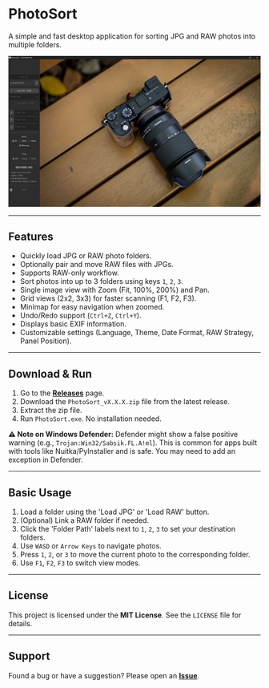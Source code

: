 # PhotoSort

A simple and fast desktop application for sorting JPG and RAW photos into multiple folders.

![PhotoSort Screenshot](./images/photosort_main.png)

---

## Features

*   Quickly load JPG or RAW photo folders.
*   Optionally pair and move RAW files with JPGs.
*   Supports RAW-only workflow.
*   Sort photos into up to 3 folders using keys `1`, `2`, `3`.
*   Single image view with Zoom (Fit, 100%, 200%) and Pan.
*   Grid views (2x2, 3x3) for faster scanning (F1, F2, F3).
*   Minimap for easy navigation when zoomed.
*   Undo/Redo support (`Ctrl+Z`, `Ctrl+Y`).
*   Displays basic EXIF information.
*   Customizable settings (Language, Theme, Date Format, RAW Strategy, Panel Position).

---

## Download & Run

1.  Go to the **[Releases](https://github.com/newboon/PhotoSort/releases)** page.
2.  Download the `PhotoSort_vX.X.X.zip` file from the latest release.
3.  Extract the zip file.
4.  Run `PhotoSort.exe`. No installation needed.

**⚠️ Note on Windows Defender:** Defender might show a false positive warning (e.g., `Trojan:Win32/Sabsik.FL.A!ml`). This is common for apps built with tools like Nuitka/PyInstaller and is safe. You may need to add an exception in Defender.

---

## Basic Usage

1.  Load a folder using the 'Load JPG' or 'Load RAW' button.
2.  (Optional) Link a RAW folder if needed.
3.  Click the 'Folder Path' labels next to `1`, `2`, `3` to set your destination folders.
4.  Use `WASD` or `Arrow Keys` to navigate photos.
5.  Press `1`, `2`, or `3` to move the current photo to the corresponding folder.
6.  Use `F1`, `F2`, `F3` to switch view modes.

---

## License

This project is licensed under the **MIT License**. See the `LICENSE` file for details.

---

## Support

Found a bug or have a suggestion? Please open an **[Issue](https://github.com/newboon/PhotoSort/issues)**.
